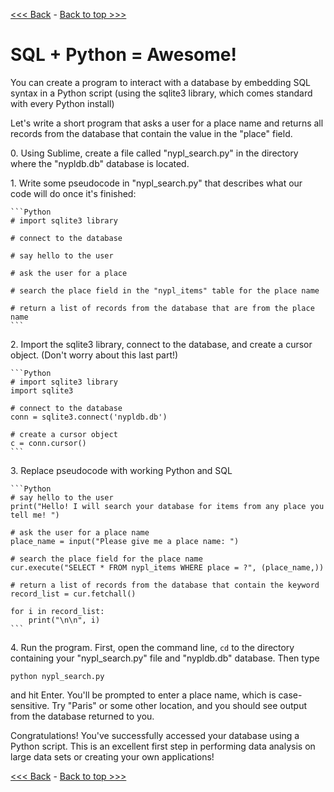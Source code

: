 [<<< Back](12-excel_v_db.md) - [Back to top >>>](../README.md)

# SQL + Python = Awesome!

You can create a program to interact with a database by embedding SQL syntax in a Python script (using the sqlite3 library, which comes standard with every Python install)

Let's write a short program that asks a user for a place name and returns all records from the database that contain the value in the "place" field.  

0\. Using Sublime, create a file called "nypl_search.py" in the directory where the "nypldb.db" database is located.

1\. Write some pseudocode in "nypl_search.py" that describes what our code will do once it's finished:

	```Python
	# import sqlite3 library

	# connect to the database

	# say hello to the user

	# ask the user for a place

	# search the place field in the "nypl_items" table for the place name

	# return a list of records from the database that are from the place name
	```

2\. Import the sqlite3 library, connect to the database, and create a cursor object. (Don't worry about this last part!)

	```Python
	# import sqlite3 library
	import sqlite3

	# connect to the database
	conn = sqlite3.connect('nypldb.db')

	# create a cursor object  
	c = conn.cursor()
	```  

3\. Replace pseudocode with working Python and SQL

	```Python
	# say hello to the user
	print("Hello! I will search your database for items from any place you tell me! ")

	# ask the user for a place name
	place_name = input("Please give me a place name: ")

	# search the place field for the place name
	cur.execute("SELECT * FROM nypl_items WHERE place = ?", (place_name,))

	# return a list of records from the database that contain the keyword
	record_list = cur.fetchall()

	for i in record_list:
		print("\n\n", i)
	``` 

4\. Run the program. First, open the command line, `cd` to the directory containing your "nypl_search.py" file and "nypldb.db" database. Then type 

    python nypl_search.py
	
and hit Enter. You'll be prompted to enter a place name, which is case-sensitive. Try "Paris" or some other location, and you should see output from the database returned to you.

Congratulations! You've successfully accessed your database using a Python script. This is an excellent first step in performing data analysis on large data sets or creating your own applications!

[<<< Back](12-excel_v_db.md) - [Back to top >>>](../README.md)
